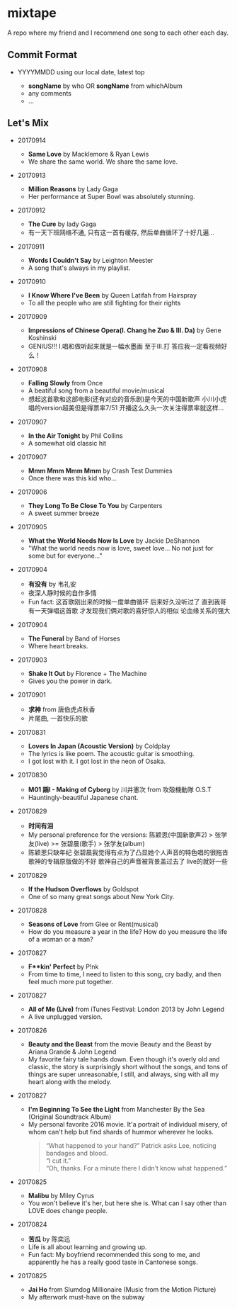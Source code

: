 # mixtape

A repo where my friend and I recommend one song to each other each day.

## Commit Format

- YYYYMMDD using our local date, latest top

  - __songName__ by who OR __songName__ from whichAlbum
  - any comments
  - ...

## Let's Mix

- 20170914

  - __Same Love__ by Macklemore & Ryan Lewis
  - We share the same world. We share the same love.

- 20170913

  - __Million Reasons__ by Lady Gaga
  - Her performance at Super Bowl was absolutely stunning. 

- 20170912

  - __The Cure__ by lady Gaga
  - 有一天下班网络不通, 只有这一首有缓存, 然后单曲循环了十好几遍...

- 20170911

  - __Words I Couldn't Say__ by Leighton Meester
  - A song that's always in my playlist.

- 20170910

  - __I Know Where I've Been__ by Queen Latifah from Hairspray
  - To all the people who are still fighting for their rights

- 20170909

  - __Impressions of Chinese Opera(I. Chang he Zuo & III. Da)__ by Gene Koshinski
  - GENIUS!!! I.唱和做听起来就是一幅水墨画 至于III.打 答应我一定看视频好么！

- 20170908

  - __Falling Slowly__ from Once
  - A beatiful song from a beautiful movie/musical
  - 想起这首歌和这部电影(还有对应的音乐剧)是今天的中国新歌声 小川小虎唱的version超美但是得票率7/51 开播这么久头一次关注得票率就这样...

- 20170907

  - __In the Air Tonight__ by Phil Collins
  - A somewhat old classic hit

- 20170907

  - __Mmm Mmm Mmm Mmm__ by Crash Test Dummies
  - Once there was this kid who...

- 20170906

  - __They Long To Be Close To You__ by Carpenters
  - A sweet summer breeze

- 20170905

  - __What the World Needs Now Is Love__ by Jackie DeShannon
  - "What the world needs now is love, sweet love... No not just for some but for everyone..."


- 20170904

  - __有没有__ by 韦礼安
  - 夜深人静时候的自作多情
  - Fun fact: 这首歌刚出来的时候一度单曲循环 后来好久没听过了 直到我哥有一天弹唱这首歌 才发现我们俩对歌的喜好惊人的相似 论血缘关系的强大

- 20170904
  - __The Funeral__ by Band of Horses
  - Where heart breaks.

- 20170903

  - __Shake It Out__ by Florence + The Machine
  - Gives you the power in dark.

- 20170901

  - __求神__ from 唐伯虎点秋香
  - 片尾曲, 一首快乐的歌

- 20170831

  - __Lovers In Japan (Acoustic Version)__ by Coldplay
  - The lyrics is like poem. The acoustic guitar is smoothing.
  - I got lost with it. I got lost in the neon of Osaka.

- 20170830

  - __M01 謡I - Making of Cyborg__ by 川井憲次 from 攻殻機動隊 O.S.T
  - Hauntingly-beautiful Japanese chant.

- 20170829

  - __时间有泪__
  - My personal preference for the versions: 陈颖恩(中国新歌声2) > 张学友(live) >= 张碧晨(歌手) > 张学友(album)
  - 陈颖恩只缺年纪 张碧晨我觉得有点为了凸显她个人声音的特色唱的很拖沓 歌神的专辑原版做的不好 歌神自己的声音被背景盖过去了 live的就好一些

- 20170829

  - __If the Hudson Overflows__ by Goldspot
  - One of so many great songs about New York City.

- 20170828

  - __Seasons of Love__ from Glee or Rent(musical)
  - How do you measure a year in the life? How do you measure the life of a woman or a man?

- 20170827

  - __F**kin' Perfect__ by P!nk
  - From time to time, I need to listen to this song, cry badly, and then feel much more put together.

- 20170827

  - __All of Me (Live)__ from iTunes Festival: London 2013 by John Legend
  - A live unplugged version.

- 20170826

  - __Beauty and the Beast__ from the movie Beauty and the Beast by Ariana Grande & John Legend
  - My favorite fairy tale hands down. Even though it's overly old and classic, the story is surprisingly short without the songs, and tons of things are super unreasonable, I still, and always, sing with all my heart along with the melody.

- 20170827

  - __I'm Beginning To See the Light__ from Manchester By the Sea (Original Soundtrack Album)
  - My personal favorite 2016 movie. It'a portrait of individual misery, of whom can't help but find shards of hummor wherever he looks.
    > “What happened to your hand?” Patrick asks Lee, noticing bandages and blood.<br>
    > “I cut it.”<br>
    > “Oh, thanks. For a minute there I didn’t know what happened.”

- 20170825

  - __Malibu__ by Miley Cyrus
  - You won't believe it's her, but here she is. What can I say other than LOVE does change people.

- 20170824

  - __苦瓜__ by 陈奕迅
  - Life is all about learning and growing up.
  - Fun fact: My boyfriend recommended this song to me, and apparently he has a really good taste in Cantonese songs.

- 20170825

  - __Jai Ho__ from Slumdog Millionaire (Music from the Motion Picture)
  - My afterwork must-have on the subway
